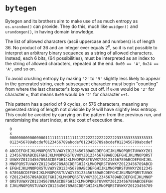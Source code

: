 # `bytegen`

Bytegen and its brothers aim to make use of as much entropy as `os.urandom()` can provide.  They do this, much like `uuidgen()` and `urandomgen()`, in having domain knowledge.

The list of allowed characters (ascii uppercase and numbers) is of length 36.  No product of 36 and an integer ever equals 2<sup>n</sup>, so it is not possible to interpret an arbitrary binary sequence as a string of allowed characters.  Instead, each 6 bits, (64 possibilities), must be interpreted as an index to the string of allowed characters, repeated at the end.  `0x00 == 'A'`, `0x24 == 'A'`, and so on.

To avoid crushing entropy by making `'2'` to `'9'` slightly less likely to appear in the generated string, each subsequent character must begin "counting" from where the last character's loop was cut off.  If `0x40` would be `'2'` for character `n`, that means `0x00` would be `'2'` for character `n+1`.

This pattern has a period of 9 cycles, or 576 characters, meaning any generated string of length not divisible by 9 will have slightly less entropy.  This could be avoided by carrying on the pattern from the previous run, and randomising the start index, at the cost of execution time.

```
  0
  x
  0000000000000000111111111111111122222222222222223333333333333333
  0123456789abcdef0123456789abcdef0123456789abcdef0123456789abcdef
  ----------------------------------------------------------------
0 ABCDEFGHIJKLMNOPQRSTUVWXYZ0123456789ABCDEFGHIJKLMNOPQRSTUVWXYZ01
1 23456789ABCDEFGHIJKLMNOPQRSTUVWXYZ0123456789ABCDEFGHIJKLMNOPQRST
2 UVWXYZ0123456789ABCDEFGHIJKLMNOPQRSTUVWXYZ0123456789ABCDEFGHIJKL
3 MNOPQRSTUVWXYZ0123456789ABCDEFGHIJKLMNOPQRSTUVWXYZ0123456789ABCD
4 EFGHIJKLMNOPQRSTUVWXYZ0123456789ABCDEFGHIJKLMNOPQRSTUVWXYZ012345
5 6789ABCDEFGHIJKLMNOPQRSTUVWXYZ0123456789ABCDEFGHIJKLMNOPQRSTUVWX
6 YZ0123456789ABCDEFGHIJKLMNOPQRSTUVWXYZ0123456789ABCDEFGHIJKLMNOP
7 QRSTUVWXYZ0123456789ABCDEFGHIJKLMNOPQRSTUVWXYZ0123456789ABCDEFGH
8 IJKLMNOPQRSTUVWXYZ0123456789ABCDEFGHIJKLMNOPQRSTUVWXYZ0123456789
```
